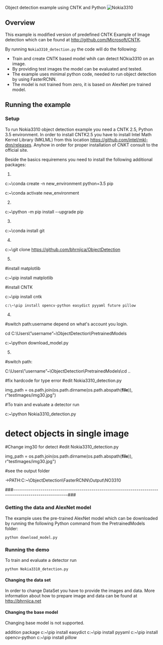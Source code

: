 Object detection example using CNTK and Python
![Nokia3310](https://github.com/bhrnjica/ObjectDetection/blob/master/nokiasamplerecogn.png)

## Overview

This example is modified version of predefined CNTK Example of Image detection which can be found at http://github.com/Microsoft/CNTK.

By running `Nokia3310_detection.py` the code will do the following:

* Train and create CNTK based model whih can detect NOkia3310 on an image.
* By providing test images the model can be evaluated and tested.
* The example uses minimal python code, needed to run object detection by using FasterRCNN.
* The model is not trained from zero, it is based on AlexNet pre trained model.


## Running the example

### Setup

To run Nokia3310 object detection example you need a CNTK 2.5, Python 3.5 environment. In order to install CNTK2.5 you have to install Intel Math Kernel Library (MKLML) from this location https://github.com/intel/mkl-dnn/releases. Anyhow in order for proper installation of CNKT consult to the official site. 

Beside the basics requiremens you need to install the following additional packages:


1. 

c:\~\conda create -n new_environment python=3.5 pip
 
c:\~\conda activate new_environment
 
2.

c:\~\python -m pip install --upgrade pip

3.

c:\~\conda install git
 
4.

c:\~\git clone https://github.com/bhrnjica/ObjectDetection

5. 
#install matplotlib
 
 c:\~\pip install matplotlib


#install CNTK
 
c:\~\pip install cntk
 
```
c:\~\pip install opencv-python easydict pyyaml future pillow
```

4.
 #switch path:username depend on what's account you login.
 
 cd  C:\Users\”username”\~\ObjectDetection\PretrainedModels
 
 c:\~\python  download_model.py 

5.
 #switch path:
 
 C:\Users\”username”\~\ObjectDetection\PretrainedModels\cd ..
 
 #fix hardcode for type error 
 #edit Nokia3310_detection.py
 
 img_path = os.path.join(os.path.dirname(os.path.abspath(__file__)), r"testImages/img30.jpg")
 
 #To train and evaluate a detector run
 
 c:\~\python Nokia3310_detection.py
 
# detect objects in single image

#Change img30 for detect
#edit Nokia3310_detection.py

img_path = os.path.join(os.path.dirname(os.path.abspath(__file__)), r"testImages/img30.jpg")

#see the output folder 

->PATH:C:\~\ObjectDetection\FasterRCNN\Output\NO3310

###----------------------------------------------------------------------------------------------------------###
### Getting the data and AlexNet model

The example uses the pre-trained AlexNet model which can be downloaded by running the following Python command from the PretrainedModels folder:

`python download_model.py`

### Running the demo

To train and evaluate a detector run

`python Nokia3310_detection.py`

#### Changing the data set

In order to change DataSet you have to provide the images and data. More information about how to prepare image and data can be found at http://bhrnjica.net  


#### Changing the base model

Changing base model is not supported. 

addition package 
 c:\~\pip install easydict
 c:\~\pip install pyyaml
 c:\~\pip install opencv-python
 c:\~\pip install pillow
